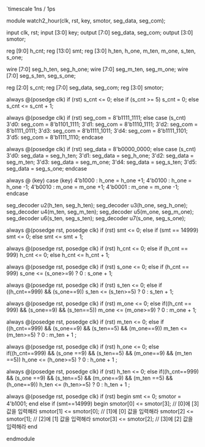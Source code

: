 `timescale 1ns / 1ps

module watch2_hour(clk, rst, key, smotor,
 seg_data, seg_com);
 
 input clk, rst;
 input [3:0] key;
 output [7:0] seg_data, seg_com;
 output [3:0] smotor;
 
 reg [9:0] h_cnt;
 reg [13:0] smt;
 reg [3:0] h_ten, h_one, m_ten, m_one, s_ten, s_one;
 
 wire [7:0] seg_h_ten, seg_h_one;
 wire [7:0] seg_m_ten, seg_m_one;
 wire [7:0] seg_s_ten, seg_s_one;
 
 reg [2:0] s_cnt;
 reg [7:0] seg_data, seg_com;
 reg [3:0] smotor;
 
 always @(posedge clk)
 if (rst) s_cnt <= 0;
 else if (s_cnt >= 5)
 s_cnt = 0;
 else s_cnt <= s_cnt + 1;
 
 always @(posedge clk)
 if (rst) seg_com = 8'b1111_1111;
 else
 case (s_cnt)
 3'd0: seg_com = 8'b1101_1111;
 3'd1: seg_com = 8'b1110_1111;
 3'd2: seg_com = 8'b1111_0111;
 3'd3: seg_com = 8'b1111_1011;
 3'd4: seg_com = 8'b1111_1101;
 3'd5: seg_com = 8'b1111_1110;
 endcase
 
 always @(posedge clk)
 if (rst) seg_data = 8'b0000_0000;
 else
 case (s_cnt)
 3'd0: seg_data = seg_h_ten;
 3'd1: seg_data = seg_h_one;
 3'd2: seg_data = seg_m_ten;
 3'd3: seg_data = seg_m_one;
 3'd4: seg_data = seg_s_ten;
 3'd5: seg_data = seg_s_one;
 endcase
 
 always @ (key)
  case (key)
   4'b1000 : h_one = h_one +1;
   4'b0100 : h_one = h_one -1;
   4'b0010 : m_one = m_one +1;
   4'b0001 : m_one = m_one -1;
  endcase
 
 seg_decoder u2(h_ten, seg_h_ten);
 seg_decoder u3(h_one, seg_h_one);
 seg_decoder u4(m_ten, seg_m_ten);
 seg_decoder u5(m_one, seg_m_one);
 seg_decoder u6(s_ten, seg_s_ten);
 seg_decoder u7(s_one, seg_s_one);

 always @(posedge rst, posedge clk)
 if (rst) smt <= 0;
 else if (smt == 14999) smt <= 0;
 else smt <= smt + 1;
 
 always @(posedge rst, posedge clk)
 if (rst) h_cnt <= 0;
 else if (h_cnt == 999) h_cnt <= 0;
 else h_cnt <= h_cnt + 1;
 
 always @(posedge rst, posedge clk)
 if (rst) s_one <= 0;
 else if (h_cnt == 999)
 s_one <= (s_one>=9) ? 0 : s_one + 1;
 
 always @(posedge rst, posedge clk)
 if (rst) s_ten <= 0;
 else if ((h_cnt==999) && (s_one==9))
 s_ten <= (s_ten>=5) ? 0 : s_ten + 1;
 
 always @(posedge rst, posedge clk)
 if (rst) m_one <= 0;
 else if((h_cnt == 999) &&
 (s_one==9) && (s_ten==5))
 m_one <= (m_one>=9) ? 0 : m_one + 1;
 
 always @(posedge rst, posedge clk)
 if (rst) m_ten <= 0;
 else if ((h_cnt==999) && (s_one==9)
 && (s_ten==5) && (m_one==9))
 m_ten <= (m_ten>=5) ? 0 : m_ten + 1 ;

 always @(posedge rst, posedge clk)
 if (rst) h_one <= 0;
 else if((h_cnt==999) && (s_one ==9) && 
 (s_ten==5) && (m_one==9) && (m_ten ==5))
 h_one <= (h_one>=5) ? 0 : h_one + 1 ;

always @(posedge rst, posedge clk)
 if (rst) h_ten <= 0;
 else if((h_cnt==999) && (s_one ==9) && 
 (s_ten==5) && (m_one==9) && (m_ten ==5) && (h_one==9))
 h_ten <= (h_ten>=5) ? 0 : h_ten + 1 ;

always @(posedge rst, posedge clk)
 if (rst) begin 
 smt <= 0;
 smotor = 4'b1001;
 end
  else if (smt==14999) begin
   smotor[0] <= smotor[3]; // [0]에 [3] 값을 입력해라
   smotor[1] <= smotor[0]; // [1]에 [0] 값을 입력해라
   smotor[2] <= smotor[1]; // [2]에 [1] 값을 입력해라
   smotor[3] <= smotor[2]; // [3]에 [2] 값을 입력해라
 end
 
endmodule

